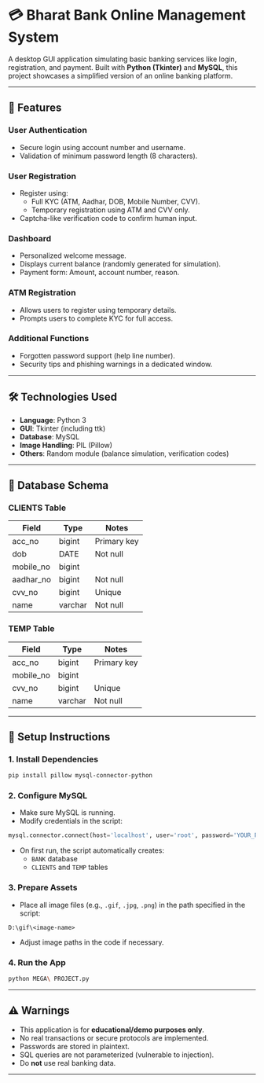 # 💳 Bharat Bank Online Management System

A desktop GUI application simulating basic banking services like login, registration, and payment. Built with **Python (Tkinter)** and **MySQL**, this project showcases a simplified version of an online banking platform.

---

## 🔖 Features

### User Authentication
- Secure login using account number and username.
- Validation of minimum password length (8 characters).

### User Registration
- Register using:
  - Full KYC (ATM, Aadhar, DOB, Mobile Number, CVV).
  - Temporary registration using ATM and CVV only.
- Captcha-like verification code to confirm human input.

### Dashboard
- Personalized welcome message.
- Displays current balance (randomly generated for simulation).
- Payment form: Amount, account number, reason.

### ATM Registration
- Allows users to register using temporary details.
- Prompts users to complete KYC for full access.

### Additional Functions
- Forgotten password support (help line number).
- Security tips and phishing warnings in a dedicated window.

---

## 🛠️ Technologies Used

- **Language**: Python 3
- **GUI**: Tkinter (including ttk)
- **Database**: MySQL
- **Image Handling**: PIL (Pillow)
- **Others**: Random module (balance simulation, verification codes)

---

## 📂 Database Schema

### CLIENTS Table
| Field       | Type     | Notes                        |
|-------------|----------|------------------------------|
| acc_no      | bigint   | Primary key                  |
| dob         | DATE     | Not null                     |
| mobile_no   | bigint   |                              |
| aadhar_no   | bigint   | Not null                     |
| cvv_no      | bigint   | Unique                       |
| name        | varchar  | Not null                     |

### TEMP Table
| Field     | Type     | Notes       |
|-----------|----------|-------------|
| acc_no    | bigint   | Primary key |
| mobile_no | bigint   |             |
| cvv_no    | bigint   | Unique      |
| name      | varchar  | Not null    |

---

## 🚀 Setup Instructions

### 1. Install Dependencies
```bash
pip install pillow mysql-connector-python
```

### 2. Configure MySQL
- Make sure MySQL is running.
- Modify credentials in the script:
```python
mysql.connector.connect(host='localhost', user='root', password='YOUR_PASSWORD')
```
- On first run, the script automatically creates:
  - `BANK` database
  - `CLIENTS` and `TEMP` tables

### 3. Prepare Assets
- Place all image files (e.g., `.gif`, `.jpg`, `.png`) in the path specified in the script:
```
D:\gif\<image-name>
```
- Adjust image paths in the code if necessary.

### 4. Run the App
```bash
python MEGA\ PROJECT.py
```

---

## ⚠ Warnings

- This application is for **educational/demo purposes only**.
- No real transactions or secure protocols are implemented.
- Passwords are stored in plaintext.
- SQL queries are not parameterized (vulnerable to injection).
- Do **not** use real banking data.

---
